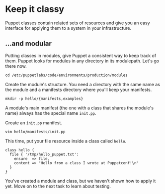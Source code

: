 # Keep it classy

Puppet classes contain related sets of resources and give you an easy interface
for applying them to a system in your infrastructure.

## ...and modular

Putting classes in modules, give Puppet a consistent way to keep track of them.
Puppet looks for modules in any directory in its modulepath.  Let's go there
now.

    cd /etc/puppetlabs/code/environments/production/modules

Create the module's structure. You need a directory with the same name as the
module and a manifests directory where you'll keep your manifests.

    mkdir -p hello/{manifests,examples}

A module's main manifest (the one with a class that shares the module's name)
always has the special name `init.pp`.

Create an `init.pp` manifest.

    vim hello/manifests/init.pp

This time, put your file resource inside a class called `hello`.

```puppet
class hello {
  file { '/tmp/hello_puppet.txt':
    ensure  => file,
    content => "Hello from a class I wrote at Puppetconf!\n"
  }
}
```

You've created a module and class, but we haven't shown how to apply it yet.
Move on to the next task to learn about testing.
